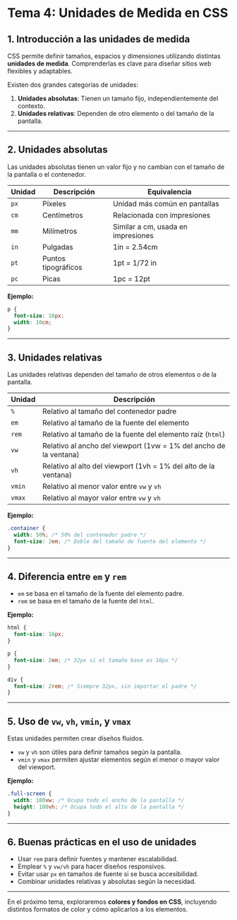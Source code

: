 # **Tema 4: Unidades de Medida en CSS**

## **1. Introducción a las unidades de medida**

CSS permite definir tamaños, espacios y dimensiones utilizando distintas **unidades de medida**. Comprenderlas es clave para diseñar sitios web flexibles y adaptables.

Existen dos grandes categorías de unidades:

1. **Unidades absolutas**: Tienen un tamaño fijo, independientemente del contexto.
2. **Unidades relativas**: Dependen de otro elemento o del tamaño de la pantalla.

---

## **2. Unidades absolutas**

Las unidades absolutas tienen un valor fijo y no cambian con el tamaño de la pantalla o el contenedor.

| Unidad | Descripción         | Equivalencia                       |
| ------ | ------------------- | ---------------------------------- |
| `px`   | Píxeles             | Unidad más común en pantallas      |
| `cm`   | Centímetros         | Relacionada con impresiones        |
| `mm`   | Milímetros          | Similar a cm, usada en impresiones |
| `in`   | Pulgadas            | 1in = 2.54cm                       |
| `pt`   | Puntos tipográficos | 1pt = 1/72 in                      |
| `pc`   | Picas               | 1pc = 12pt                         |

**Ejemplo:**

```css
p {
  font-size: 16px;
  width: 10cm;
}
```

---

## **3. Unidades relativas**

Las unidades relativas dependen del tamaño de otros elementos o de la pantalla.

| Unidad | Descripción                                                       |
| ------ | ----------------------------------------------------------------- |
| `%`    | Relativo al tamaño del contenedor padre                           |
| `em`   | Relativo al tamaño de la fuente del elemento                      |
| `rem`  | Relativo al tamaño de la fuente del elemento raíz (`html`)        |
| `vw`   | Relativo al ancho del viewport (1vw = 1% del ancho de la ventana) |
| `vh`   | Relativo al alto del viewport (1vh = 1% del alto de la ventana)   |
| `vmin` | Relativo al menor valor entre `vw` y `vh`                         |
| `vmax` | Relativo al mayor valor entre `vw` y `vh`                         |

**Ejemplo:**

```css
.container {
  width: 50%; /* 50% del contenedor padre */
  font-size: 2em; /* Doble del tamaño de fuente del elemento */
}
```

---

## **4. Diferencia entre `em` y `rem`**

- `em` se basa en el tamaño de la fuente del elemento padre.
- `rem` se basa en el tamaño de la fuente del `html`.

**Ejemplo:**

```css
html {
  font-size: 16px;
}

p {
  font-size: 2em; /* 32px si el tamaño base es 16px */
}

div {
  font-size: 2rem; /* Siempre 32px, sin importar el padre */
}
```

---

## **5. Uso de `vw`, `vh`, `vmin`, y `vmax`**

Estas unidades permiten crear diseños fluidos.

- `vw` y `vh` son útiles para definir tamaños según la pantalla.
- `vmin` y `vmax` permiten ajustar elementos según el menor o mayor valor del viewport.

**Ejemplo:**

```css
.full-screen {
  width: 100vw; /* Ocupa todo el ancho de la pantalla */
  height: 100vh; /* Ocupa todo el alto de la pantalla */
}
```

---

## **6. Buenas prácticas en el uso de unidades**

- Usar `rem` para definir fuentes y mantener escalabilidad.
- Emplear `%` y `vw/vh` para hacer diseños responsivos.
- Evitar usar `px` en tamaños de fuente si se busca accesibilidad.
- Combinar unidades relativas y absolutas según la necesidad.

---

En el próximo tema, exploraremos **colores y fondos en CSS**, incluyendo distintos formatos de color y cómo aplicarlos a los elementos.
